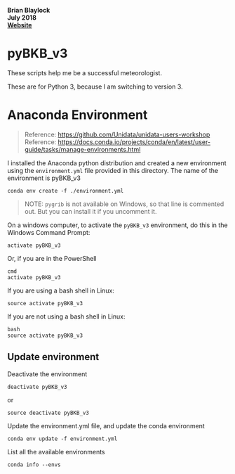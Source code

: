 __Brian Blaylock__  
__July 2018__  
__[Website](http://home.chpc.utah.edu/~u0553130/Brian_Blaylock/home.html)__

# pyBKB_v3
These scripts help me be a successful meteorologist. 

These are for Python 3, because I am switching to version 3.

# Anaconda Environment
> Reference: https://github.com/Unidata/unidata-users-workshop
> Reference: https://docs.conda.io/projects/conda/en/latest/user-guide/tasks/manage-environments.html

I installed the Anaconda python distribution and created a new environment using the `environment.yml` file provided in this directory. The name of the environment is pyBKB_v3

    conda env create -f ./environment.yml

> NOTE: `pygrib` is not available on Windows, so that line is commented out. But you can install it if you uncomment it.

On a windows computer, to activate the `pyBKB_v3` environment, do this in the Windows Command Prompt:

    activate pyBKB_v3

Or, if you are in the PowerShell

    cmd
    activate pyBKB_v3

If you are using a bash shell in Linux:

    source activate pyBKB_v3

If you are not using a bash shell in Linux:

    bash
    source activate pyBKB_v3

## Update environment
Deactivate the environment

    deactivate pyBKB_v3

or

    source deactivate pyBKB_v3

Update the environment.yml file, and update the conda environment

    conda env update -f environment.yml

List all the available environments

    conda info --envs

